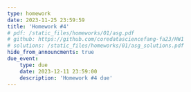 ```yaml
---
type: homework
date: 2023-11-25 23:59:59
title: 'Homework #4'
# pdf: /static_files/homeworks/01/asg.pdf
# github: https://github.com/coredatasciencefang-fa23/HW1
# solutions: /static_files/homeworks/01/asg_solutions.pdf
hide_from_announcments: true
due_event: 
    type: due
    date: 2023-12-11 23:59:00
    description: 'Homework #4 due'
---
```

